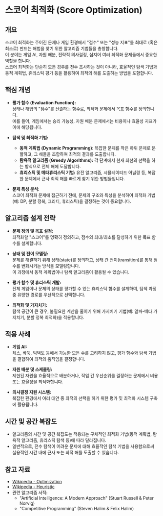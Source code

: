 # 스코어 최적화 (Score Optimization)

## 개요
스코어 최적화는 주어진 문제나 게임 환경에서 "점수" 또는 "성능 지표"를 최대로 (혹은 최소로) 만드는 해법을 찾기 위한 알고리즘 기법들을 총칭합니다.  
이 분야는 게임 AI, 자원 배분, 전략적 의사결정, 심지어 여러 최적화 문제들에서 중요한 역할을 합니다.  
스코어 최적화는 단순히 모든 경우를 전수 조사하는 것이 아니라, 효율적인 탐색 기법과 동적 계획법, 휴리스틱 평가 등을 활용하여 최적의 해를 도출하는 방법을 포함합니다.

## 핵심 개념
- **평가 함수 (Evaluation Function):**  
  상태나 해법의 "점수"를 산출하는 함수로, 최적화 문제에서 목표 함수를 정의합니다.  
  예를 들어, 게임에서는 승리 가능성, 자원 배분 문제에서는 비용이나 효율성 지표가 이에 해당됩니다.

- **탐색 및 최적화 기법:**  
  - **동적 계획법 (Dynamic Programming):** 복잡한 문제를 작은 하위 문제로 분할하고, 그 해들을 조합하여 최적의 결과를 도출합니다.  
  - **탐욕적 알고리즘 (Greedy Algorithms):** 각 단계에서 현재 최선의 선택을 하는 방식으로 전체 해에 도달합니다.  
  - **휴리스틱 및 메타휴리스틱 기법:** 유전 알고리즘, 시뮬레이티드 어닐링 등, 복잡한 문제에서 근사 최적 해를 빠르게 찾기 위한 방법들입니다.

- **문제 특성 분석:**  
  스코어 최적화 문제에 접근하기 전에, 문제의 구조와 특성을 분석하여 최적화 기법(예: DP, 분할 정복, 그리디, 휴리스틱)을 결정하는 것이 중요합니다.

## 알고리즘 설계 전략
- **문제 정의 및 목표 설정:**  
  최적화할 "스코어"를 명확히 정의하고, 점수의 최대/최소를 달성하기 위한 목표 함수를 설계합니다.
  
- **상태 및 전이 모델링:**  
  문제를 해결하기 위해 상태(state)를 정의하고, 상태 간 전이(transition)를 통해 점수를 변화시키는 방식을 모델링합니다.  
  이 과정에서 동적 계획법이나 탐색 알고리즘이 활용될 수 있습니다.
  
- **평가 함수 및 휴리스틱 개발:**  
  전체 게임이나 문제의 상태를 평가할 수 있는 휴리스틱 함수를 설계하여, 탐색 과정 중 유망한 경로를 우선적으로 선택합니다.
  
- **최적화 및 가지치기:**  
  탐색 공간이 큰 경우, 불필요한 계산을 줄이기 위해 가지치기 기법(예: 알파-베타 가지치기, 분할 정복 최적화)을 적용합니다.

## 적용 사례
- **게임 AI:**  
  체스, 바둑, 틱택토 등에서 가능한 모든 수를 고려하지 않고, 평가 함수와 탐색 기법을 결합하여 최적의 움직임을 결정합니다.
  
- **자원 배분 및 스케줄링:**  
  제한된 자원을 효율적으로 배분하거나, 작업 간 우선순위를 결정하는 문제에서 비용 또는 효율성을 최적화합니다.
  
- **의사결정 지원 시스템:**  
  복잡한 환경에서 여러 대안 중 최적의 선택을 하기 위한 평가 및 최적화 시스템 구축에 활용됩니다.

## 시간 및 공간 복잡도
- 알고리즘의 시간 및 공간 복잡도는 적용되는 구체적인 최적화 기법(동적 계획법, 탐욕적 알고리즘, 휴리스틱 탐색 등)에 따라 달라집니다.
- 일반적으로, 전수 탐색이 어려운 문제에 대해 효율적인 탐색 기법을 사용함으로써 실용적인 시간 내에 근사 또는 최적 해를 도출할 수 있습니다.

## 참고 자료
- [Wikipedia - Optimization](https://en.wikipedia.org/wiki/Mathematical_optimization)
- [Wikipedia - Heuristic](https://en.wikipedia.org/wiki/Heuristic)
- 관련 알고리즘 서적:
  - "Artificial Intelligence: A Modern Approach" (Stuart Russell & Peter Norvig)
  - "Competitive Programming" (Steven Halim & Felix Halim)
